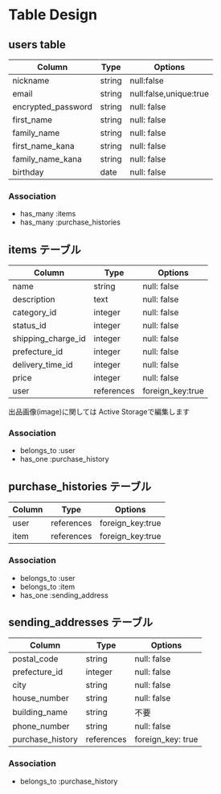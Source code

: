 # Table Design

## users table

| Column             | Type   | Options                |
| ------------------ | ------ | ---------------------- |
| nickname           | string | null:false             |
| email              | string | null:false,unique:true |
| encrypted_password | string | null: false            |
| first_name         | string | null: false            |
| family_name        | string | null: false            |
| first_name_kana    | string | null: false            |
| family_name_kana   | string | null: false            |
| birthday           | date    | null: false           |

### Association

- has_many :items
- has_many :purchase_histories


## items テーブル

| Column             | Type       | Options                       |
| ------------------ | ---------- | ----------------------------- |
| name               | string     | null: false                   |
| description        | text       | null: false                   |
| category_id        | integer    | null: false                   |
| status_id          | integer    | null: false                   |
| shipping_charge_id | integer    | null: false                   |
| prefecture_id      | integer    | null: false                   |
| delivery_time_id   | integer    | null: false                   |
| price              | integer    | null: false                   |
| user               | references | foreign_key:true |

出品画像(image)に関しては Active Storageで編集します

### Association

- belongs_to :user
- has_one :purchase_history


## purchase_histories テーブル

| Column  | Type       | Options                       |
| ------- | ---------- | ----------------------------- |
| user    | references |  foreign_key:true |
| item    | references |  foreign_key:true |

### Association

- belongs_to :user
- belongs_to :item
- has_one :sending_address


## sending_addresses テーブル

| Column               | Type       | Options                        |
| -------------------- | ---------- | ------------------------------ |
| postal_code          | string     | null: false                    |
| prefecture_id        | integer    | null: false                    |
| city                 | string     | null: false                    |
| house_number         | string     | null: false                    |
| building_name        | string     | 不要                            |
| phone_number         | string     | null: false                    |
| purchase_history     | references | foreign_key: true |

### Association

- belongs_to :purchase_history
